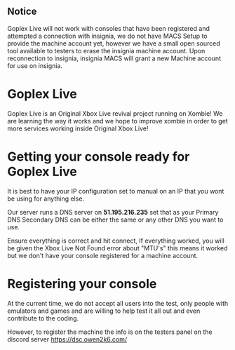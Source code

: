 ## Notice
Goplex Live will not work with consoles that have been registered and attempted a connection with insignia, we do not have MACS Setup to provide the machine account yet, however we have a small open sourced tool available to testers to erase the insignia machine account. Upon reconnection to insignia, insignia MACS will grant a new Machine account for use on insignia.

# Goplex Live
Goplex Live is an Original Xbox Live revival project running on Xombie!
We are learning the way it works and we hope to improve xombie in order to get more services working inside Original Xbox Live!

# Getting your console ready for Goplex Live

It is best to have your IP configuration set to manual on an IP that you wont be using for anything else.

Our server runs a DNS server on **51.195.216.235** set that as your Primary DNS
Secondary DNS can be either the same or any other DNS you want to use.

Ensure everything is correct and hit connect,
If everything worked, you will be given the Xbox Live Not Found error about "MTU's" this means it worked but we don't have your console registered for a machine account.

# Registering your console

At the current time, we do not accept all users into the test, only people with emulators and games and are willing to help test it all out and even contribute to the coding.

However, to register the machine the info is on the testers panel on the discord server <https://dsc.owen2k6.com/>
